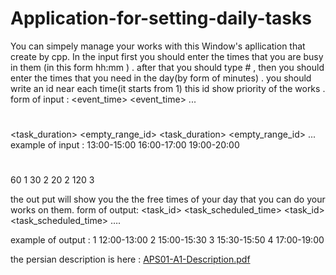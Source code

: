 # Application-for-setting-daily-tasks
You can simpely manage your works with this Window's apllication that create by cpp.
In the input first you should enter the times that you are busy in them (in this form  hh:mm ) . 
after that you should type # , then you should enter the times that you need in the day(by form of minutes) . you should write an id near each time(it starts from 1)
this id show priority of the works . 
form of input :
<event_time>
<event_time>
...
#
<task_duration> <empty_range_id>
<task_duration> <empty_range_id>
...
example of input : 
13:00-15:00
16:00-17:00
19:00-20:00
#
60 1
30 2
20 2
120 3

the out put will show you the the free times of your day that you can do your works on them.
form of output:
<task_id> <task_scheduled_time>
<task_id> <task_scheduled_time>
….

example of output :
1 12:00-13:00
2 15:00-15:30
3 15:30-15:50
4 17:00-19:00

 the persian description is here :
 [APS01-A1-Description.pdf](https://github.com/Aliparviz/Application-for-setting-daily-tasks/files/9187072/APS01-A1-Description.pdf)
